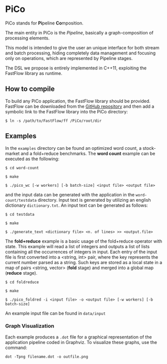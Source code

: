 PiCo
===============

PiCo stands for **Pi**peline **Co**mposition.

The main entity in PiCo is the *Pipeline*, basically a graph-composition of processing elements. 

This model is intended to give the user an unique interface for both stream and batch processing, hiding completely data management and focusing only on operations, which are represented by Pipeline stages. 

The DSL we propose is entirely implemented in C++11, exploiting the FastFlow library as runtime.

## How to compile
To build any PiCo application, the FastFlow library should be provided.
FastFlow can be downloaded from the [GitHub repository](https://github.com/fastflow/fastflow) and then add a symbolic link to the FastFlow library into the PiCo directory:

`$ ln -s /path/to/FastFlow/ff /PiCo/root/dir`

## Examples

In the `examples` directory can be found an optimized word count, a stock-market and a fold+reduce benchmarks.
The **word count** example can be executed as the following:

`$ cd word-count`

`$ make`

`$ ./pico_wc [-w workers] [-b batch-size] <input file> <output file> `

and the input data can be generated with the application in the `word-count/testdata` directory. 
Input text is generated by utilizing an english dictionary `dictionary.txt`.
An input text can be generated as follows:

`$ cd testdata `

`$ make`

`$ ./generate_text <dictionary file> <n. of lines> >> <output.file>`

The **fold+reduce** example is a basic usage of the fold+reduce operator with state. 
This example will read a list of integers and outputs a list of lists containing all the occurrences of integers in input.
Each entry of the input file is first converted into a <string, int> pair, where the key represents the current number parsed as a string.
Such keys are stored as a local state in a map of pairs <string, vector<int>> (**fold** stage) and merged into a global map (**reduce** stage).

`$ cd foldreduce `

`$ make`

`$ ./pico_foldred -i <input file> -o <output file> [-w workers] [-b batch-size] `

An example input file can be found in `data/input`

### Graph Visualization
Each example produces a `.dot` file for a graphical representation of the application pipeline coded in Graphviz.
To visualize these graphs, use the command:

`dot -Tpng filename.dot -o outfile.png`
